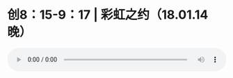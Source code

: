# 创8：15-9：17 | 彩虹之约（18.01.14晚）

<audio style="width: 100%;" preload="false" controls controlslist="nodownload"><source src="//cdn.wechat.edu.pl/audio/mp3/old/19549.mp3" type="audio/mpeg">Your browser does not support the audio element.</audio>


